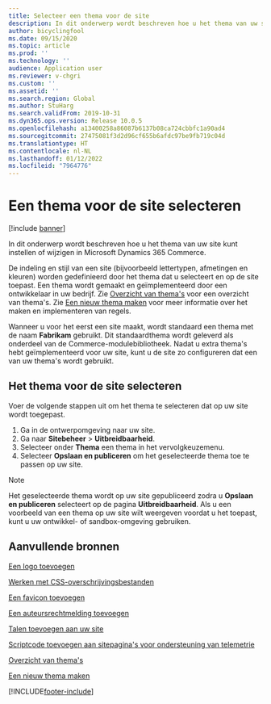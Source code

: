 ```yaml
---
title: Selecteer een thema voor de site
description: In dit onderwerp wordt beschreven hoe u het thema van uw site kunt instellen of wijzigen in Microsoft Dynamics 365 Commerce.
author: bicyclingfool
ms.date: 09/15/2020
ms.topic: article
ms.prod: ''
ms.technology: ''
audience: Application user
ms.reviewer: v-chgri
ms.custom: ''
ms.assetid: ''
ms.search.region: Global
ms.author: StuHarg
ms.search.validFrom: 2019-10-31
ms.dyn365.ops.version: Release 10.0.5
ms.openlocfilehash: a13400258a86087b6137b08ca724cbbfc1a90ad4
ms.sourcegitcommit: 27475081f3d2d96cf655b6afdc97be9fb719c04d
ms.translationtype: HT
ms.contentlocale: nl-NL
ms.lasthandoff: 01/12/2022
ms.locfileid: "7964776"
---
```

# <a name="select-a-site-theme"></a>Een thema voor de site selecteren

[!include [banner](includes/banner.md)]

In dit onderwerp wordt beschreven hoe u het thema van uw site kunt instellen of wijzigen in Microsoft Dynamics 365 Commerce.

De indeling en stijl van een site (bijvoorbeeld lettertypen, afmetingen en kleuren) worden gedefinieerd door het thema dat u selecteert en op de site toepast. Een thema wordt gemaakt en geïmplementeerd door een ontwikkelaar in uw bedrijf. Zie [Overzicht van thema's](e-commerce-extensibility/theming.md) voor een overzicht van thema's. Zie [Een nieuw thema maken](e-commerce-extensibility/create-theme.md) voor meer informatie over het maken en implementeren van regels.

Wanneer u voor het eerst een site maakt, wordt standaard een thema met de naam **Fabrikam** gebruikt. Dit standaardthema wordt geleverd als onderdeel van de Commerce-modulebibliotheek. Nadat u extra thema's hebt geïmplementeerd voor uw site, kunt u de site zo configureren dat een van uw thema's wordt gebruikt.

## <a name="select-the-site-theme"></a>Het thema voor de site selecteren

Voer de volgende stappen uit om het thema te selecteren dat op uw site wordt toegepast.

1. Ga in de ontwerpomgeving naar uw site.
1. Ga naar **Sitebeheer** \> **Uitbreidbaarheid**.
1. Selecteer onder **Thema** een thema in het vervolgkeuzemenu.
1. Selecteer **Opslaan en publiceren** om het geselecteerde thema toe te passen op uw site.

> [!NOTE]
> Het geselecteerde thema wordt op uw site gepubliceerd zodra u **Opslaan en publiceren** selecteert op de pagina **Uitbreidbaarheid**. Als u een voorbeeld van een thema op uw site wilt weergeven voordat u het toepast, kunt u uw ontwikkel- of sandbox-omgeving gebruiken.

## <a name="additional-resources"></a>Aanvullende bronnen

[Een logo toevoegen](add-logo.md)

[Werken met CSS-overschrijvingsbestanden](css-override-files.md)

[Een favicon toevoegen](add-favicon.md)

[Een auteursrechtmelding toevoegen](add-copyright-notice.md)

[Talen toevoegen aan uw site](add-languages-to-site.md)

[Scriptcode toevoegen aan sitepagina's voor ondersteuning van telemetrie](add-telemetry.md)

[Overzicht van thema's](e-commerce-extensibility/theming.md)

[Een nieuw thema maken](e-commerce-extensibility/create-theme.md)



[!INCLUDE[footer-include](../includes/footer-banner.md)]
